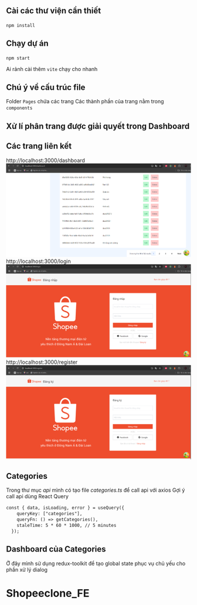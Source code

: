 ## Cài các thư viện cần thiết

`npm install`

## Chạy dự án

`npm start`

Ai rảnh cài thêm `vite` chạy cho nhanh

## Chú ý về cấu trúc file

Folder `Pages` chứa các trang
Các thành phần của trang nằm trong `components`

## Xử lí phân trang được giải quyết trong Dashboard

## Các trang liên kết

http://localhost:3000/dashboard
![thẻ alt của ảnh](./public/dashboard.png)
http://localhost:3000/login
![thẻ alt của ảnh](./public/login.png)
http://localhost:3000/register
![thẻ alt của ảnh](./public/register.png)

## Categories

Trong thư mục _api_ mình có tạo file _categories.ts_ để call api với axios
Gợi ý call api dùng React Query

```
const { data, isLoading, error } = useQuery({
    queryKey: ["categories"],
    queryFn: () => getCategories(),
    staleTime: 5 * 60 * 1000, // 5 minutes
  });
```

## Dashboard của Categories

Ở đây mình sử dụng redux-toolkit để tạo global state phục vụ chủ yếu cho phần xử lý dialog
# Shopeeclone_FE
